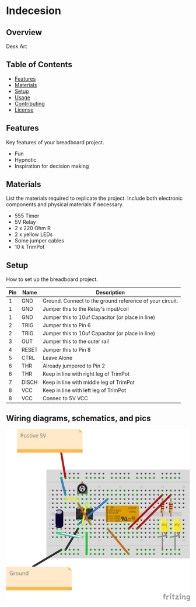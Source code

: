 # Indecesion

## Overview

Desk Art

## Table of Contents

- [Features](#features)
- [Materials](#materials)
- [Setup](#setup)
- [Usage](#usage)
- [Contributing](#contributing)
- [License](#license)

## Features

Key features of your breadboard project.

- Fun 
- Hypnotic
- Inspiration for decision making

## Materials

List the materials required to replicate the project. Include both electronic components and physical materials if necessary.

- 555 Timer
- 5V Relay
- 2 x 220 Ohm R
- 2 x yellow LEDs
- Some jumper cables
- 10 k TrimPot

## Setup

How to set up the breadboard project. 



| Pin  | Name     | Description                                           |
|------|----------|-------------------------------------------------------|
| 1    | GND      | Ground. Connect to the ground reference of your circuit. |
| 1    | GND      | Jumper this to the Relay's input/coil|
| 1    | GND      | Jumper this to 10uf Capacitor (or place in line)|
| 2    | TRIG     | Jumper this to Pin 6 |
| 2    | TRIG     | Jumper this to 10uf Capacitor (or place in line)|
| 3    | OUT      | Jumper this to the outer rail|
| 4    | RESET    | Jumper this to Pin 8 |
| 5    | CTRL     | Leave Alone|
| 6    | THR      | Already jumpered to Pin 2|
| 6    | THR      | Keep in line with right leg of TrimPot |
| 7    | DISCH    | Keep in line with middle leg of TrimPot|
| 8    | VCC      | Keep in line with left leg of TrimPot |
| 8    | VCC      | Connec to 5V VCC |

## Wiring diagrams, schematics, and pics

![Circuit](indecision.png)



